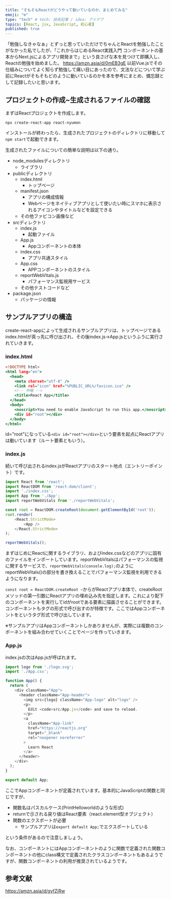 ```yaml
---
title: "そもそもReactがどうやって動いているのか、まとめてみる"
emoji: "⚙️"
type: "tech" # tech: 技術記事 / idea: アイデア
topics: [React, jsx, JavaScript, 初心者]
published: true
---
```

「勉強しなきゃなぁ」とずっと思っていただけでちゃんとReactを勉強したことがなかった私でしたが、「これからはじめるReact実践入門 コンポーネントの基本からNext.jsによるアプリ開発まで」という良さげな本を見つけて即購入し、Reactの勉強を始めました。
https://amzn.asia/d/0mEB3gE
以前Vue.jsでその仕組みについてよく知らず勉強して痛い目にあったので、文法などについて学ぶ前にReactがそもそもどのように動いているのかを本を参考にまとめ、備忘録として記録したいと思います。

## プロジェクトの作成~生成されるファイルの確認
まずはReactプロジェクトを作成します。
```
npx create-react-app react-nyumon
```
インストールが終わったら、生成されたプロジェクトのディレクトリに移動して`npm start`で起動できます。

生成されたファイルについての簡単な説明は以下の通り。
- node_modulesディレクトリ
  - ライブラリ
- publicディレクトリ
  - index.html
    - トップページ
  - manifest.json
    - アプリの構成情報
    - Webページをネイティブアプリとして使いたい時にスマホに表示されるアイコンやタイトルなどを設定できる
  - その他ファビコン画像など
- srcディレクトリ
  - index.js
    - 起動ファイル
  - App.js
    - Appコンポーネントの本体
  - index.css
    - アプリ共通スタイル
  - App.css
    - APPコンポーネントのスタイル
  - reportWebVitals.js
    - パフォーマンス監視用サービス
  - その他テストコードなど
- package.json
  - パッケージの情報

## サンプルアプリの構造
create-react-appによって生成されるサンプルアプリは、トップページであるindex.htmlが真っ先に呼び出され、その後index.js→App.jsというふうに実行されていきます。

### index.html
```html:index.html
<!DOCTYPE html>
<html lang="en">
  <head>
    <meta charset="utf-8" />
    <link rel="icon" href="%PUBLIC_URL%/favicon.ico" />
    <!-- 中略 -->
    <title>React App</title>
  </head>
  <body>
    <noscript>You need to enable JavaScript to run this app.</noscript>
    <div id="root"></div>
  </body>
</html>
```
id="root"になっている`<div id="root"></div>`という要素を起点にReactアプリは動いています（ルート要素ともいう）。

### index.js
続いて呼び出されるindex.jsがReactアプリのスタート地点（エントリーポイント）です。

```jsx:index.js
import React from 'react';
import ReactDOM from 'react-dom/client';
import './index.css';
import App from './App';
import reportWebVitals from './reportWebVitals';

const root = ReactDOM.createRoot(document.getElementById('root'));
root.render(
    <React.StrictMode>
        <App />
    </React.StrictMode>
);

reportWebVitals();
```
まずはじめにReactに関するライブラリ、およびindex.cssなどのアプリに固有のファイルをインポートしています。reportWebVitalsはパフォーマンスの監視に関するサービスで、`reportWebVitals(console.log);`のようにreportWebVitals()の部分を書き換えることでパフォーマンス監視を利用できるようになります。

`const root = ReactDOM.createRoot ~`からがReactアプリ本体で、createRootメソッドの第一引数にReactアプリの埋め込み先を指定します。これにより配下の<App>コンポーネントを実行してidがrootである要素に描画させることができます。コンポーネントもタグの形式で呼び出すのが特徴です。ここではAppコンポーネントを<App>というタグ形式で呼び出しています。

※サンプルアプリはAppコンポーネントしかありませんが、実際には複数のコンポーネントを組み合わせていくことでページを作っていきます。

### App.js
index.jsの次はApp.jsが呼ばれます。

```jsx:App.js
import logo from './logo.svg';
import './App.css';

function App() {
  return (
    <div className="App">
      <header className="App-header">
        <img src={logo} className="App-logo" alt="logo" />
        <p>
          Edit <code>src/App.js</code> and save to reload.
        </p>
        <a
          className="App-link"
          href="https://reactjs.org"
          target="_blank"
          rel="noopener noreferrer"
        >
          Learn React
        </a>
      </header>
    </div>
  );
}

export default App;
```
ここでAppコンポーネントが定義されています。基本的にJavaScriptの関数と同じですが、
- 関数名はパスカルケース(PrintHelloworldのような形式)
- returnで示される戻り値はReact要素（react.element型オブジェクト）
- 関数のエクスポートが必要
  - サンプルアプリは`export default App;`でエクスポートしている

という条件があるので注意しましょう。

なお、コンポーネントにはAppコンポーネントのように関数で定義された関数コンポーネントの他にclass構文で定義されたクラスコンポーネントもあるようですが、関数コンポーネントの利用が推奨されているようです。

## 参考文献
https://amzn.asia/d/gyfZjRw
